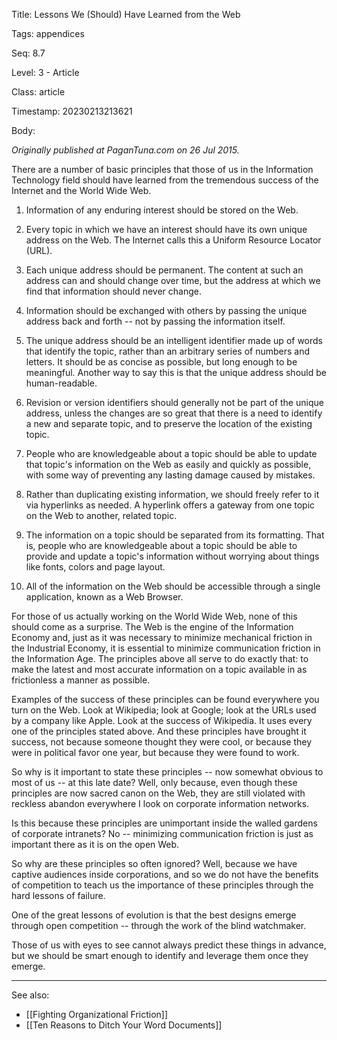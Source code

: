 Title:  Lessons We (Should) Have Learned from the Web

Tags:   appendices

Seq:    8.7

Level:  3 - Article

Class:  article

Timestamp: 20230213213621

Body:

*Originally published at PaganTuna.com on 26 Jul 2015.*

There are a number of basic principles that those of us in the Information Technology field should have learned from the tremendous success of the Internet and the World Wide Web. 

1. Information of any enduring interest should be stored on the Web. 

2. Every topic in which we have an interest should have its own unique address on the Web. The Internet calls this a Uniform Resource Locator (URL). 

3. Each unique address should be permanent. The content at such an  address can and should change over time, but the address at which we find that information should never change. 

4. Information should be exchanged with others by passing the unique address back and forth -- not by passing the information itself. 

5. The unique address should be an intelligent identifier made up of words that identify the topic, rather than an arbitrary series of numbers and letters. It should be as concise as possible, but long enough to be meaningful. Another way to say this is that the unique address should be human-readable. 

6. Revision or version identifiers should generally not be part of the unique address, unless the changes are so great that there is a need to identify a new and separate topic, and to preserve the location of the existing topic. 

7. People who are knowledgeable about a topic should be able to update that topic's information on the Web as easily and quickly as possible, with some way of preventing any lasting damage caused by mistakes. 

8. Rather than duplicating existing information, we should freely refer to it via hyperlinks as needed. A hyperlink offers a gateway from one topic on the Web to another, related topic. 

9. The information on a topic should be separated from its formatting. That is, people who are knowledgeable about a topic should be able to provide and update a topic's information without worrying about things like fonts, colors and page layout.

10. All of the information on the Web should be accessible through a single application, known as a Web Browser. 

For those of us actually working on the World Wide Web, none of this should come as a surprise. The Web is the engine of the Information Economy and, just as it was necessary to minimize mechanical friction in the Industrial Economy, it is essential to minimize communication friction in the Information Age. The principles above all serve to do exactly that: to make the latest and most accurate information on a topic available in as frictionless a manner as possible. 

Examples of the success of these principles can be found everywhere you turn on the Web. Look at Wikipedia; look at Google; look at the URLs used by a company like Apple. Look at the success of Wikipedia. It uses every one of the principles stated above. And these principles have brought it success, not because someone thought they were cool, or because they were in political favor one year, but because they were found to work. 

So why is it important to state these principles -- now somewhat obvious to most of us -- at this late date? Well, only because, even though these principles are now sacred canon on the Web, they are still violated with reckless abandon everywhere I look on corporate information networks. 

Is this because these principles are unimportant inside the walled gardens of corporate intranets? No -- minimizing communication friction is just as important there as it is on the open Web. 

So why are these principles so often ignored? Well, because we have captive audiences inside corporations, and so we do not have the benefits of competition to teach us the importance of these principles through the hard lessons of failure. 

One of the great lessons of evolution is that the best designs emerge through open competition -- through the work of the blind watchmaker. 

Those of us with eyes to see cannot always predict these things in advance, but we should be smart enough to identify and leverage them once they emerge. 

----

See also:

* [[Fighting Organizational Friction]]
* [[Ten Reasons to Ditch Your Word Documents]]

